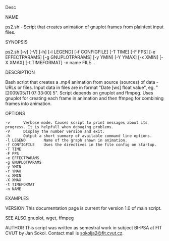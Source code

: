 Desc

NAME

  ps2.sh - Script that creates animation of gnuplot frames from plaintext input files.

SYNOPSIS

  ps2.sh [-v] [-V] [-h] [-l LEGEND] [-f CONFIGFILE] [-T TIME] [-F FPS] [-e EFFECTPARAMS] [-g GNUPLOTPARAMS] [-y YMIN] [-Y YMAX] [-x XMIN] [-X XMAX] [-t TIMEFORMAT] -n name FILE...

DESCRIPTION

Bash script that creates a .mp4 animation from source (sources) of data - URLs or files. Input data in files are in format "Date [ws] float value", eg. "[2009/05/11 07:33:00] 5".     Script depends on gnuplot and ffmpeg. Uses gnuplot for creating each frame in animation and then ffmpeg for combining frames into animation.

OPTIONS

    -v      Verbose mode. Causes script to print messages about its progress. It is helpfull when debuging problems.
    -V      Display the number version and exit.
    -h      Output a short summary of available command line options.
    -l LEGEND        Name of the graph shown in animation.
    -f CONfIGFILE    Uses the directives in the file config on startup.
    -T TIME
    -F FPS
    -e EFFECTPARAMS
    -g GNUPLOTPARAMS
    -y YMIN
    -Y YMAX
    -x XMIN
    -X XMAX
    -t TIMEFORMAT
    -n NAME


EXAMPLES

VERSION
    This documentation page is current for version 1.0 of main script.

SEE ALSO
    gnuplot, wget, ffmpeg

AUTHOR
    This script was written as semestral work in subject BI-PSA at FIT CVUT by Jan Sokol. Contact mail is sokolja2@fit.cvut.cz.

